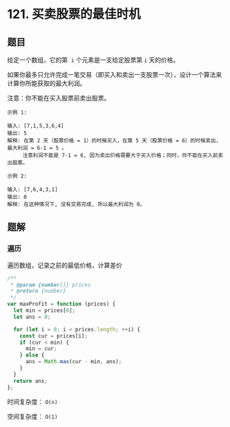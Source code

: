 # 121. 买卖股票的最佳时机

## 题目

给定一个数组，它的第  `i` 个元素是一支给定股票第 `i` 天的价格。

如果你最多只允许完成一笔交易（即买入和卖出一支股票一次），设计一个算法来计算你所能获取的最大利润。

注意：你不能在买入股票前卖出股票。

```auto
示例 1:

输入: [7,1,5,3,6,4]
输出: 5
解释: 在第 2 天（股票价格 = 1）的时候买入，在第 5 天（股票价格 = 6）的时候卖出，最大利润 = 6-1 = 5 。
     注意利润不能是 7-1 = 6, 因为卖出价格需要大于买入价格；同时，你不能在买入前卖出股票。

示例 2:

输入: [7,6,4,3,1]
输出: 0
解释: 在这种情况下, 没有交易完成, 所以最大利润为 0。
```

## 题解

### 遍历

遍历数组，记录之前的最低价格，计算差价

```JavaScript
/**
 * @param {number[]} prices
 * @return {number}
 */
var maxProfit = function (prices) {
  let min = prices[0];
  let ans = 0;

  for (let i = 0; i < prices.length; ++i) {
    const cur = prices[i];
    if (cur < min) {
      min = cur;
    } else {
      ans = Math.max(cur - min, ans);
    }
  }
  return ans;
};

```

时间复杂度： `O(n)`

空间复杂度： `O(1)`
